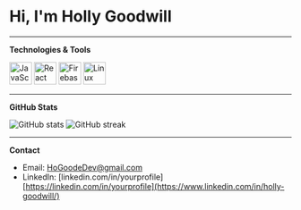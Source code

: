 # Hi, I'm Holly Goodwill

---

**Technologies & Tools**

<p>
  <img src="https://cdn.jsdelivr.net/gh/devicons/devicon/icons/javascript/javascript-original.svg" width="40" alt="JavaScript" />
  <img src="https://cdn.jsdelivr.net/gh/devicons/devicon/icons/react/react-original.svg" width="40" alt="React" />
  <img src="https://cdn.jsdelivr.net/gh/devicons/devicon/icons/firebase/firebase-plain.svg" width="40" alt="Firebase" />
  <img src="https://cdn.jsdelivr.net/gh/devicons/devicon/icons/linux/linux-original.svg" width="40" alt="Linux" />
</p>

---

**GitHub Stats**

<p>
  <img src="https://github-readme-stats.vercel.app/api?username=HoGoodDev&show_icons=true&theme=radical" alt="GitHub stats" />
  <img src="https://github-readme-streak-stats.herokuapp.com/?user=HoGoodDev&theme=radical" alt="GitHub streak" />
</p>

---

**Contact**

- Email: HoGoodeDev@gmail.com  
- LinkedIn: [linkedin.com/in/yourprofile][https://linkedin.com/in/yourprofile](https://www.linkedin.com/in/holly-goodwill/)

